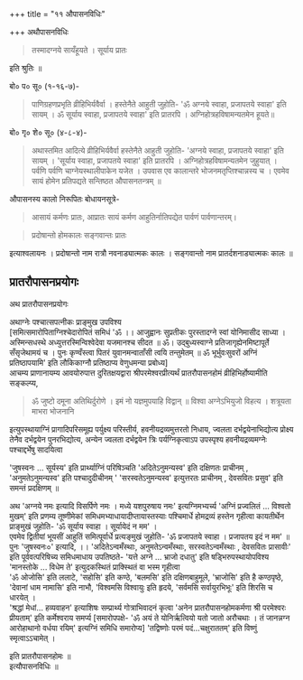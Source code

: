 +++
title = "११ औपासनविधिः"

+++
अथौपासनविधिः  


> तस्मादग्नये सायँहूयते । सूर्याय प्रातः  

इति श्रुतिः ॥  

बो० प० सू० (१-१६-७)- 

>  पाणिग्रहणप्रभृति व्रीहिभिर्यवैर्वा । हस्तेनैते आहुती जुहोति- 'ॐ अग्नये स्वाहा, प्रजापतये स्वाहा' इति सायम् । ॐ सूर्याय स्वाहा, प्रजापतये स्वाहा' इति प्रातरपि । अग्निहोत्रहविषामन्यतमेन हूयते॥  

बो० गृ० शे० सू० (४-८-४)- 

> अथास्तमित आदित्ये व्रीहिभिर्यवैर्वा हस्तेनैते आहुती जुहोति- 'अग्नये स्वाहा, प्रजापतये स्वाहा' इति सायम् । 'सूर्याय स्वाहा, प्रजापतये स्वाहा' इति प्रातरपि । अग्निहोत्रहविषामन्यतमेन जुहुयात् । पर्वणि पर्वणि चाग्नेयस्थालीपाकेन यजेत । उपवास एव कालान्तरे भोजनमतृप्तिश्चान्नस्य च । एवमेव सायं होमेन प्रतिपद्यते सन्तिष्ठत औपासनतन्त्रम् ॥  

औपासनस्य कालो निरूपितः बोधायनसूत्रे-  

> आसायं कर्मणः प्रातः, आप्रातः सायं कर्मण आहुतिर्नातिपद्येत पार्वणं पार्वणान्तरम्।  

> प्रदोषान्तो होमकालः सङ्गवान्तः प्रातः  

इत्याश्वलायनः । प्रदोषान्तो नाम रात्रौ नवनाड्यात्मकः कालः । सङ्गवान्तो नाम प्रातर्दशनाड्यात्मकः कालः ॥

## प्रातरौपासनप्रयोगः
अथ प्रातरौपासनप्रयोगः  

अथाग्नेः पश्चात्सपत्नीकः प्राङ्मुख उपविश्य  
[समित्समारोपिताग्निश्चेदारोपितं समिधं 'ॐ ।। आजुह्वानः सुप्रतीकः पुरस्तादग्ने स्वां योनिमासीद साध्या । अस्मिन्सधस्थे अध्युत्तरस्मिन्विश्वेदेवा यजमानश्च सीदत ॥ ॐ। उद्बुध्यस्वाग्ने प्रतिजागृह्येनमिष्टापूर्ते सँसृजेथामयं च । पुनः कृण्वँस्त्वा पितरं युवानमन्वाताँसी त्वयि तन्तुमेतम् ॥ ॐ भूर्भुवःसुवरों अग्निं प्रतिष्ठापयामि' इति लौकिकाग्नौ प्रतिष्ठाप्य वेणुधमन्या प्रबोध्य]  
आचम्य प्राणानायम्य आवयोरुपात्त दुरितक्षयद्वारा श्रीपरमेश्वरप्रीत्यर्थं प्रातरौपासनहोमं व्रीहिभिर्होष्यामीति सङ्कल्प्य,

> ॐ जुष्टो दमूना अतिथिर्दुरोणे । इमं नो यज्ञमुपयाहि विद्वान् ॥ विश्वा अग्नेऽभियुजो विहत्य । शत्रूयता माभरा भोजनानि  

इत्युपस्थायाग्निं प्रागादिपरिसमूह्य पर्युक्ष्य परिस्तीर्य, हवनीयद्रव्यमुत्तरतो निधाय, ज्वलता दर्भद्वयेनाभिद्योत्य प्रोक्ष्य तेनैव दर्भद्वयेन पुनरभिद्योत्य, अन्येन ज्वलता दर्भद्वयेन त्रिः पर्यग्निकृत्वाऽप उपस्पृश्य हवनीयद्रव्यमग्नेः पश्चाद्दर्भेषु सादयित्वा 

'जुषस्वनः ... सूर्यस्य' इति प्रार्थ्याग्निं परिषिञ्चति 'अदितेऽनुमन्यस्व' इति दक्षिणतः प्राचीनम् , 'अनुमतेऽनुमन्यस्व' इति पश्चादुदीचीनम् ' 'सरस्वतेऽनुमन्यस्व' इत्युत्तरतः प्राचीनम् , देवसवितः प्रसुव' इति समन्तं प्रदक्षिणम् ॥ 

अथ 'अग्नये नमः इत्यादि विसर्पिणे नमः । मध्ये यशपुरुषाय नमः' इत्यग्निमभ्यर्च्य 'अग्निं प्रज्वलितं ... विश्वतो मुखम्' इति प्रणम्य तूष्णीमेकां समिधमभ्याधायादीप्तायास्तस्याः पश्चिमार्धे होमद्रव्यं हस्तेन गृहीत्वा कायतीर्थेन प्राङ्मुखं जुहोति- 'ॐ सूर्याय स्वाहा । सूर्यायेदं न मम' ।  
एवमेव द्वितीयां भूयसीं आहुतिं समित्पूर्वार्धे प्रत्यङ्मुखं जुहोति- 'ॐ प्रजापतये स्वाहा । प्रजापतय इदं न मम' ॥   
पुनः 'जुषस्वनः०' इत्यादि, ।। 'अदितेऽन्वमँस्थाः, अनुमतेऽन्वमँस्थाः, सरस्वतेऽन्वमँस्थाः , देवसवितः प्रासावीः' इति पूर्ववत्परिषिच्य समिधमाधाय उपतिष्ठते- 'यत्ते अग्ने ... भ्राजो दधातु' इति षड्भिरुपस्थायोपविश्य 'मानस्तोके ... विधेम ते' इत्युदकस्थितं प्राक्स्थितं वा भस्म गृहीत्वा  
'ॐ ओजोसि' इति ललाटे, 'सहोसि' इति कण्ठे, 'बलमसि' इति दक्षिणबाहुमूले, 'भ्राजोसि' इति है कण्ठपृष्ठे, 'देवानां धाम नामासि' इति नाभौ, 'विश्वमसि विश्वायुः इति हृदये, 'सर्वमसि सर्वायुरभिभूः' इति शिरसि च धारयेत् ।   
'श्रद्धां मेधां... हव्यवाहन' इत्याशिषः सम्प्रार्थ्य गोत्राभिवादनं कृत्वा 'अनेन प्रातरौपासनहोमकर्मणा श्री परमेश्वरः प्रीयताम्' इति कर्मेश्वराय समर्प्य [समारोपपक्षे- 'ॐ अयं ते योनिर्ऋत्वियो यतो जातो अरौचथाः । तं जानन्नग्न आरोहाथानो वर्धया रयिम्' इत्यग्निं समिधि समारोप्य] 'तद्विष्णोः परमं पदं...चक्षुराततम्' इति विष्णुं स्मृत्वाऽऽचामेत् । 

इति प्रातरौपासनहोमः ॥  
इत्यौपासनविधिः ॥


